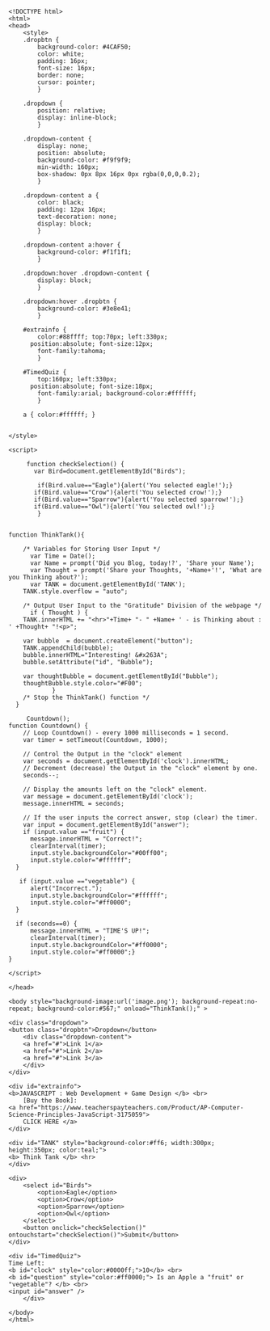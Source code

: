 	<!DOCTYPE html> 
	<html> 
  	<head>
    	<style>
		.dropbtn {
    		background-color: #4CAF50;
    		color: white;
    		padding: 16px;
    		font-size: 16px;
    		border: none;
    		cursor: pointer;
			}

		.dropdown {
    		position: relative;
    		display: inline-block;
			}

		.dropdown-content {
    		display: none;
    		position: absolute;
    		background-color: #f9f9f9;
    		min-width: 160px;
    		box-shadow: 0px 8px 16px 0px rgba(0,0,0,0.2);
			}

		.dropdown-content a {
    		color: black;
    		padding: 12px 16px;
    		text-decoration: none;
    		display: block;
			}

		.dropdown-content a:hover {
        	background-color: #f1f1f1;
            }

		.dropdown:hover .dropdown-content {
    		display: block;
			}

		.dropdown:hover .dropbtn {
    		background-color: #3e8e41;
			}

		#extrainfo { 
        	color:#88ffff; top:70px; left:330px; 						
          position:absolute; font-size:12px; 
        	font-family:tahoma;
        	}
        
        #TimedQuiz { 
            top:160px; left:330px; 						
          position:absolute; font-size:18px; 
        	font-family:arial; background-color:#ffffff;
        	}
        
        a { color:#ffffff; } 
            
            
   	</style>
       
   	<script>

         function checkSelection() {
           var Bird=document.getElementById("Birds");
    
            if(Bird.value=="Eagle"){alert('You selected eagle!');}
           if(Bird.value=="Crow"){alert('You selected crow!');}
           if(Bird.value=="Sparrow"){alert('You selected sparrow!');}
           if(Bird.value=="Owl"){alert('You selected owl!');}
            }
       
       
    function ThinkTank(){    
    
        /* Variables for Storing User Input */
	      var Time = Date();
	      var Name = prompt('Did you Blog, today!?', 'Share your Name');
	      var Thought = prompt('Share your Thoughts, '+Name+'!', 'What are you Thinking about?');
	      var TANK = document.getElementById('TANK'); 
        TANK.style.overflow = "auto";
    
        /* Output User Input to the "Gratitude" Division of the webpage */
	      if ( Thought ) { 
        TANK.innerHTML += "<hr>"+Time+ "- " +Name+ ' - is Thinking about : ' +Thought+ "!<p>"; 
                 
        var bubble  = document.createElement("button");
        TANK.appendChild(bubble); 
        bubble.innerHTML="Interesting! &#x263A";
        bubble.setAttribute("id", "Bubble"); 
        
        var thoughtBubble = document.getElementById("Bubble");
        thoughtBubble.style.color="#F00";
                }
        /* Stop the ThinkTank() function */
      }
       
         Countdown();
  	function Countdown() {
     	// Loop Countdown() - every 1000 milliseconds = 1 second.   
      	var timer = setTimeout(Countdown, 1000);
      
    	// Control the Output in the "clock" element  
    	var seconds = document.getElementById('clock').innerHTML;
    	// Decrement (decrease) the Output in the "clock" element by one.
    	seconds--;
    
    	// Display the amounts left on the "clock" element.
    	var message = document.getElementById('clock');
    	message.innerHTML = seconds;
      
    	// If the user inputs the correct answer, stop (clear) the timer.  
    	var input = document.getElementById("answer");
      	if (input.value =="fruit") {
          message.innerHTML = "Correct!"; 
          clearInterval(timer);
          input.style.backgroundColor="#00ff00"; 
          input.style.color="#ffffff";
      }
      
       if (input.value =="vegetable") {
          alert("Incorrect."); 
          input.style.backgroundColor="#ffffff"; 
          input.style.color="#ff0000";
      }
      
      if (seconds==0) { 
          message.innerHTML = "TIME'S UP!"; 
          clearInterval(timer);
          input.style.backgroundColor="#ff0000"; 
          input.style.color="#ff0000";}
  	}

    </script>
	
  	</head>

	<body style="background-image:url('image.png'); background-repeat:no-repeat; background-color:#567;" onload="ThinkTank();" >

	<div class="dropdown">
  	<button class="dropbtn">Dropdown</button>
  		<div class="dropdown-content">
    	<a href="#">Link 1</a>
    	<a href="#">Link 2</a>
    	<a href="#">Link 3</a> 
        </div>
  	</div>

	<div id="extrainfo"> 
    <b>JAVASCRIPT : Web Development + Game Design </b> <br>
        [Buy the Book]:
    <a href="https://www.teacherspayteachers.com/Product/AP-Computer-Science-Principles-JavaScript-3175059">
        CLICK HERE </a>
    </div>

    <div id="TANK" style="background-color:#ff6; width:300px; height:350px; color:teal;"> 
    <b> Think Tank </b> <hr> 
	</div>

	<div>
        <select id="Birds">
            <option>Eagle</option>
            <option>Crow</option>
            <option>Sparrow</option>
            <option>Owl</option>
        </select>
        <button onclick="checkSelection()" ontouchstart="checkSelection()">Submit</button>
	</div>

    <div id="TimedQuiz">
    Time Left:
	<b id="clock" style="color:#0000ff;">10</b> <br>
	<b id="question" style="color:#ff0000;"> Is an Apple a "fruit" or "vegetable"? </b> <br>
	<input id="answer" />
    	</div>

	</body>
	</html>
